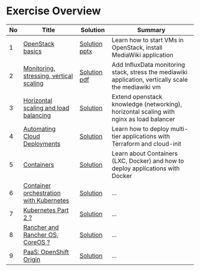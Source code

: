 # Exercise Overview

| No | Title | Solution | Summary |
|---|---|---|---|
| 1  | [OpenStack basics](ex-1/README.md)				| [Solution pptx](ex-1/solution.pptx) | Learn how to start VMs in OpenStack, install MediaWiki application  |
| 2  | [Monitoring, stressing, vertical scaling](ex-2/README.md)	| [Solution pdf](ex-2/solution.pdf) | Add InfluxData monitoring stack, stress the mediawiki application, vertically scale the mediawiki vm  |
| 3  | [Horizontal scaling and load balancing](ex-3/README.md)		| [Solution](ex-3/solution.md) | Extend openstack knowledge (networking), horizontal scaling with nginx as load balancer |
| 4  | [Automating Cloud Deployments](ex-4/README.md)			| [Solution](ex-4/solution.md) | Learn how to deploy multi-tier applications with Terraform and cloud-init |
| 5  | [Containers](ex-5/README.md)					| [Solution](ex-5/solution.md) | Learn about Containers (LXC, Docker) and how to deploy applications with Docker |
| 6  | [Container orchestration with Kubernetes](ex-5/README.md)	| [Solution](ex-6/solution.md) | ... |
| 7  | [Kubernetes Part 2 ?](ex-5/README.md)				| [Solution](ex-7/solution.md) | ... |
| 8  | [Rancher and Rancher OS, CoreOS ?](ex-5/README.md)		| [Solution](ex-8/solution.md) | ... |
| 9  | [PaaS: OpenShift Origin](ex-5/README.md)				| [Solution](ex-9/solution.md) | ... |